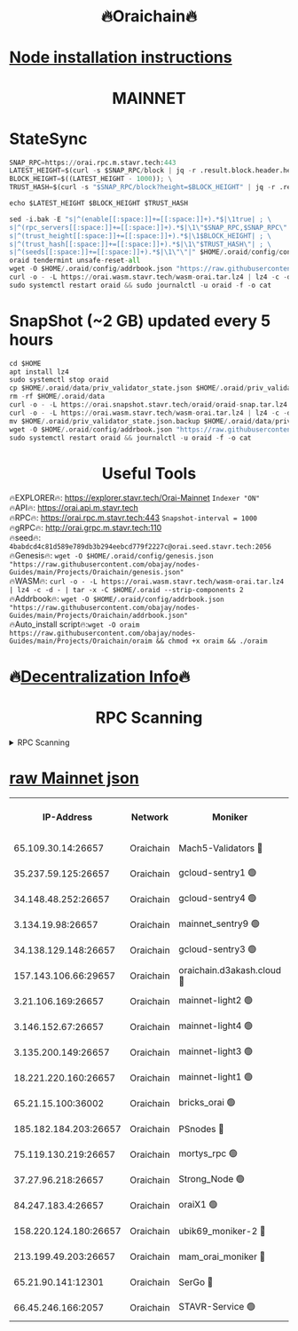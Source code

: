 <h1 align="center"> 🔥Oraichain🔥</h1>

[Node installation instructions](https://github.com/obajay/nodes-Guides/tree/main/Projects/Oraichain)
=
<h1 align="center"> MAINNET</h1>

# StateSync
```python
SNAP_RPC=https://orai.rpc.m.stavr.tech:443
LATEST_HEIGHT=$(curl -s $SNAP_RPC/block | jq -r .result.block.header.height); \
BLOCK_HEIGHT=$((LATEST_HEIGHT - 1000)); \
TRUST_HASH=$(curl -s "$SNAP_RPC/block?height=$BLOCK_HEIGHT" | jq -r .result.block_id.hash)

echo $LATEST_HEIGHT $BLOCK_HEIGHT $TRUST_HASH

sed -i.bak -E "s|^(enable[[:space:]]+=[[:space:]]+).*$|\1true| ; \
s|^(rpc_servers[[:space:]]+=[[:space:]]+).*$|\1\"$SNAP_RPC,$SNAP_RPC\"| ; \
s|^(trust_height[[:space:]]+=[[:space:]]+).*$|\1$BLOCK_HEIGHT| ; \
s|^(trust_hash[[:space:]]+=[[:space:]]+).*$|\1\"$TRUST_HASH\"| ; \
s|^(seeds[[:space:]]+=[[:space:]]+).*$|\1\"\"|" $HOME/.oraid/config/config.toml
oraid tendermint unsafe-reset-all
wget -O $HOME/.oraid/config/addrbook.json "https://raw.githubusercontent.com/obajay/nodes-Guides/main/Projects/Oraichain/addrbook.json"
curl -o - -L https://orai.wasm.stavr.tech/wasm-orai.tar.lz4 | lz4 -c -d - | tar -x -C $HOME/.oraid --strip-components 2
sudo systemctl restart oraid && sudo journalctl -u oraid -f -o cat
```
# SnapShot (~2 GB) updated every 5 hours
```python
cd $HOME
apt install lz4
sudo systemctl stop oraid
cp $HOME/.oraid/data/priv_validator_state.json $HOME/.oraid/priv_validator_state.json.backup
rm -rf $HOME/.oraid/data
curl -o - -L https://orai.snapshot.stavr.tech/oraid/oraid-snap.tar.lz4 | lz4 -c -d - | tar -x -C $HOME/.oraid --strip-components 2
curl -o - -L https://orai.wasm.stavr.tech/wasm-orai.tar.lz4 | lz4 -c -d - | tar -x -C $HOME/.oraid --strip-components 2
mv $HOME/.oraid/priv_validator_state.json.backup $HOME/.oraid/data/priv_validator_state.json
wget -O $HOME/.oraid/config/addrbook.json "https://raw.githubusercontent.com/obajay/nodes-Guides/main/Projects/Oraichain/addrbook.json"
sudo systemctl restart oraid && journalctl -u oraid -f -o cat
```

 <h1 align="center"> Useful Tools</h1>

🔥EXPLORER🔥:     https://explorer.stavr.tech/Orai-Mainnet        `Indexer "ON"` \
🔥API🔥:          https://orai.api.m.stavr.tech \
🔥RPC🔥:          https://orai.rpc.m.stavr.tech:443              `Snapshot-interval = 1000` \
🔥gRPC🔥:         http://orai.grpc.m.stavr.tech:110 \
🔥seed🔥:      `4babdcd4c81d589e789db3b294eebcd779f2227c@orai.seed.stavr.tech:2056` \
🔥Genesis🔥:   `wget -O $HOME/.oraid/config/genesis.json "https://raw.githubusercontent.com/obajay/nodes-Guides/main/Projects/Oraichain/genesis.json"` \
🔥WASM🔥:      `curl -o - -L https://orai.wasm.stavr.tech/wasm-orai.tar.lz4 | lz4 -c -d - | tar -x -C $HOME/.oraid --strip-components 2` \
🔥Addrbook🔥:  `wget -O $HOME/.oraid/config/addrbook.json "https://raw.githubusercontent.com/obajay/nodes-Guides/main/Projects/Oraichain/addrbook.json"` \
🔥Auto_install script🔥:`wget -O oraim https://raw.githubusercontent.com/obajay/nodes-Guides/main/Projects/Oraichain/oraim && chmod +x oraim && ./oraim`

🔥[Decentralization Info](https://github.com/obajay/StateSync-snapshots/tree/main/Projects/Oraichain/Decentralization)🔥
=
<h1 align="center"> RPC Scanning</h1>

<details>
<summary>RPC Scanning</summary>

<h2 align="center"> We scan nodes in real time every 4 hours. And we provide the final result of RPC endpoints.
We cannot influence the operation of these nodes in any way. </h2>


```python
If Voting Power is higher than 0 --> then the Node is a validator of the network and may be subject to attack and be a potential threat to the chain.
```
```python
We marked such validators with a red symbol
```

</details>

[raw Mainnet json](https://rpc-check.oraim.stavr.tech/oraim/rpc-oraim-result.json)
=


<table><tr><th>IP-Address</th><th>Network</th><th>Moniker</th><th>Latest Block Height</th><th>Earliest Block Height</th><th>Catching Up</th><th>Tx Index</th><th>Voting Power</th><th>Scan Time</th></tr><tr><td>65.109.30.14:26657</td><td>Oraichain</td><td>Mach5-Validators 🔴</td><td>16397286</td><td>0</td><td>False</td><td>off</td><td>212</td><td>2024-03-17T12:15:51.197875062UTC</td></tr><tr><td>35.237.59.125:26657</td><td>Oraichain</td><td>gcloud-sentry1 🟢</td><td>16397236</td><td>1</td><td>False</td><td>on</td><td>0</td><td>2024-03-17T12:14:49.119152711UTC</td></tr><tr><td>34.148.48.252:26657</td><td>Oraichain</td><td>gcloud-sentry4 🟢</td><td>16397241</td><td>1</td><td>False</td><td>on</td><td>0</td><td>2024-03-17T12:14:58.702247114UTC</td></tr><tr><td>3.134.19.98:26657</td><td>Oraichain</td><td>mainnet_sentry9 🟢</td><td>16397257</td><td>1</td><td>False</td><td>on</td><td>0</td><td>2024-03-17T12:15:17.355168233UTC</td></tr><tr><td>34.138.129.148:26657</td><td>Oraichain</td><td>gcloud-sentry3 🟢</td><td>16397272</td><td>1</td><td>False</td><td>on</td><td>0</td><td>2024-03-17T12:15:34.528008435UTC</td></tr><tr><td>157.143.106.66:29657</td><td>Oraichain</td><td>oraichain.d3akash.cloud 🔴</td><td>16397247</td><td>15047495</td><td>False</td><td>on</td><td>177</td><td>2024-03-17T12:15:05.469499104UTC</td></tr><tr><td>3.21.106.169:26657</td><td>Oraichain</td><td>mainnet-light2 🟢</td><td>16397252</td><td>15275144</td><td>False</td><td>on</td><td>0</td><td>2024-03-17T12:15:12.263722801UTC</td></tr><tr><td>3.146.152.67:26657</td><td>Oraichain</td><td>mainnet-light4 🟢</td><td>16397259</td><td>15275144</td><td>False</td><td>on</td><td>0</td><td>2024-03-17T12:15:20.208732936UTC</td></tr><tr><td>3.135.200.149:26657</td><td>Oraichain</td><td>mainnet-light3 🟢</td><td>16397264</td><td>15275144</td><td>False</td><td>on</td><td>0</td><td>2024-03-17T12:15:25.076237597UTC</td></tr><tr><td>18.221.220.160:26657</td><td>Oraichain</td><td>mainnet-light1 🟢</td><td>16397268</td><td>15643601</td><td>False</td><td>on</td><td>0</td><td>2024-03-17T12:15:29.792927075UTC</td></tr><tr><td>65.21.15.100:36002</td><td>Oraichain</td><td>bricks_orai 🟢</td><td>16397291</td><td>15848470</td><td>False</td><td>on</td><td>0</td><td>2024-03-17T12:15:57.597096617UTC</td></tr><tr><td>185.182.184.203:26657</td><td>Oraichain</td><td>PSnodes 🔴</td><td>16397239</td><td>15946937</td><td>False</td><td>off</td><td>27</td><td>2024-03-17T12:14:56.052928270UTC</td></tr><tr><td>75.119.130.219:26657</td><td>Oraichain</td><td>mortys_rpc 🟢</td><td>16396430</td><td>15960001</td><td>False</td><td>on</td><td>0</td><td>2024-03-17T12:15:46.489601343UTC</td></tr><tr><td>37.27.96.218:26657</td><td>Oraichain</td><td>Strong_Node 🟢</td><td>16397293</td><td>16086201</td><td>False</td><td>on</td><td>0</td><td>2024-03-17T12:16:00.000890842UTC</td></tr><tr><td>84.247.183.4:26657</td><td>Oraichain</td><td>oraiX1 🟢</td><td>16397202</td><td>16177601</td><td>False</td><td>on</td><td>0</td><td>2024-03-17T12:16:02.475831365UTC</td></tr><tr><td>158.220.124.180:26657</td><td>Oraichain</td><td>ubik69_moniker-2 🔴</td><td>16397243</td><td>16229001</td><td>False</td><td>on</td><td>1834</td><td>2024-03-17T12:15:01.102594240UTC</td></tr><tr><td>213.199.49.203:26657</td><td>Oraichain</td><td>mam_orai_moniker 🔴</td><td>16397253</td><td>16268001</td><td>False</td><td>on</td><td>5</td><td>2024-03-17T12:15:12.585081716UTC</td></tr><tr><td>65.21.90.141:12301</td><td>Oraichain</td><td>SerGo 🔴</td><td>16397274</td><td>16297274</td><td>False</td><td>off</td><td>1</td><td>2024-03-17T12:15:36.943557933UTC</td></tr><tr><td>66.45.246.166:2057</td><td>Oraichain</td><td>STAVR-Service 🟢</td><td>16388010</td><td>16383001</td><td>False</td><td>on</td><td>0</td><td>2024-03-17T12:15:42.645656895UTC</td></tr></table>
